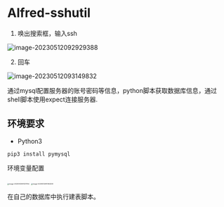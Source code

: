 # Alfred-sshutil

1. 唤出搜索框，输入ssh

![image-20230512092929388](https://tc.mustache.top/picGo/202305120929435.png)

2. 回车

![image-20230512093149832](https://tc.mustache.top/picGo/202305120931853.png)

​	通过mysql配置服务器的账号密码等信息，python脚本获取数据库信息，通过shell脚本使用expect连接服务器.

## 环境要求

* Python3

```shell
pip3 install pymysql
```

环境变量配置

<img src="https://tc.mustache.top/picGo/202305120912772.png" alt="image-20230512091231754" style="zoom: 25%;" />

<img src="https://tc.mustache.top/picGo/202305120913255.png" alt="image-20230512091353233" style="zoom:25%;" />

在自己的数据库中执行建表脚本。